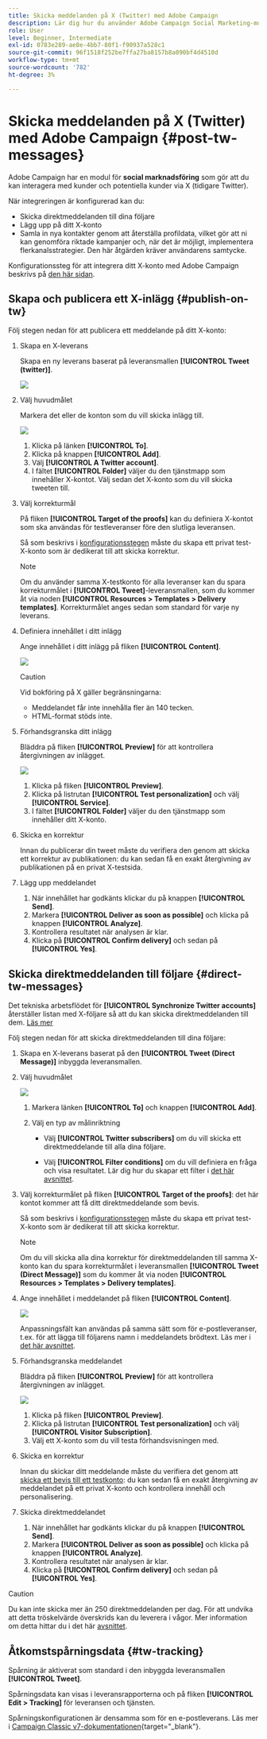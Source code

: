 ```yaml
---
title: Skicka meddelanden på X (Twitter) med Adobe Campaign
description: Lär dig hur du använder Adobe Campaign Social Marketing-modulen för att publicera meddelanden på X (tidigare Twitter) och skicka direktmeddelanden till dina följare
role: User
level: Beginner, Intermediate
exl-id: 0783e289-ae8e-4bb7-80f1-f90937a528c1
source-git-commit: 96f1518f252be7ffa27ba8157b8a090bf4d4510d
workflow-type: tm+mt
source-wordcount: '782'
ht-degree: 3%

---
```



# Skicka meddelanden på X (Twitter) med Adobe Campaign {#post-tw-messages}

Adobe Campaign har en modul för **social marknadsföring** som gör att du kan interagera med kunder och potentiella kunder via X (tidigare Twitter).

När integreringen är konfigurerad kan du:

* Skicka direktmeddelanden till dina följare
* Lägg upp på ditt X-konto
* Samla in nya kontakter genom att återställa profildata, vilket gör att ni kan genomföra riktade kampanjer och, när det är möjligt, implementera flerkanalsstrategier. Den här åtgärden kräver användarens samtycke.


Konfigurationssteg för att integrera ditt X-konto med Adobe Campaign beskrivs på [den här sidan](../connect/ac-tw.md).

## Skapa och publicera ett X-inlägg {#publish-on-tw}

Följ stegen nedan för att publicera ett meddelande på ditt X-konto:

1. Skapa en X-leverans

   Skapa en ny leverans baserat på leveransmallen **[!UICONTROL Tweet (twitter)]**.

   ![](assets/tw-new-delivery.png)

1. Välj huvudmålet

   Markera det eller de konton som du vill skicka inlägg till.

   ![](assets/tw-define-target.png)

   1. Klicka på länken **[!UICONTROL To]**.
   1. Klicka på knappen **[!UICONTROL Add]**.
   1. Välj **[!UICONTROL A Twitter account]**.
   1. I fältet **[!UICONTROL Folder]** väljer du den tjänstmapp som innehåller X-kontot. Välj sedan det X-konto som du vill skicka tweeten till.

1. Välj korrekturmål

   På fliken **[!UICONTROL Target of the proofs]** kan du definiera X-kontot som ska användas för testleveranser före den slutliga leveransen.

   Så som beskrivs i [konfigurationsstegen](../connect/ac-tw.md#tw-test-account) måste du skapa ett privat test-X-konto som är dedikerat till att skicka korrektur.

   >[!NOTE]
   >
   >Om du använder samma X-testkonto för alla leveranser kan du spara korrekturmålet i **[!UICONTROL Tweet]**-leveransmallen, som du kommer åt via noden **[!UICONTROL Resources > Templates > Delivery templates]**. Korrekturmålet anges sedan som standard för varje ny leverans.

1. Definiera innehållet i ditt inlägg

   Ange innehållet i ditt inlägg på fliken **[!UICONTROL Content]**.

   ![](assets/tw-delivery-content.png)

   >[!CAUTION]
   >
   >Vid bokföring på X gäller begränsningarna:
   >
   >* Meddelandet får inte innehålla fler än 140 tecken.
   >* HTML-format stöds inte.
   >

1. Förhandsgranska ditt inlägg

   Bläddra på fliken **[!UICONTROL Preview]** för att kontrollera återgivningen av inlägget.

   ![](assets/tw-delivery-preview.png)

   1. Klicka på fliken **[!UICONTROL Preview]**.
   1. Klicka på listrutan **[!UICONTROL Test personalization]** och välj **[!UICONTROL Service]**.
   1. I fältet **[!UICONTROL Folder]** väljer du den tjänstmapp som innehåller ditt X-konto.

1. Skicka en korrektur

   Innan du publicerar din tweet måste du verifiera den genom att skicka ett korrektur av publikationen: du kan sedan få en exakt återgivning av publikationen på en privat X-testsida.

1. Lägg upp meddelandet

   1. När innehållet har godkänts klickar du på knappen **[!UICONTROL Send]**.
   1. Markera **[!UICONTROL Deliver as soon as possible]** och klicka på knappen **[!UICONTROL Analyze]**.
   1. Kontrollera resultatet när analysen är klar.
   1. Klicka på **[!UICONTROL Confirm delivery]** och sedan på **[!UICONTROL Yes]**.

## Skicka direktmeddelanden till följare {#direct-tw-messages}

Det tekniska arbetsflödet för **[!UICONTROL Synchronize Twitter accounts]** återställer listan med X-följare så att du kan skicka direktmeddelanden till dem. [Läs mer](../connect/ac-tw.md#synchro-tw-accounts)

Följ stegen nedan för att skicka direktmeddelanden till dina följare:

1. Skapa en X-leverans baserat på den **[!UICONTROL Tweet (Direct Message)]** inbyggda leveransmallen.

1. Välj huvudmålet

   ![](assets/tw-dm-define-target.png)

   1. Markera länken **[!UICONTROL To]** och knappen **[!UICONTROL Add]**.

   1. Välj en typ av målinriktning

      * Välj **[!UICONTROL Twitter subscribers]** om du vill skicka ett direktmeddelande till alla dina följare.

      * Välj **[!UICONTROL Filter conditions]** om du vill definiera en fråga och visa resultatet. Lär dig hur du skapar ett filter i [det här avsnittet](../audiences/create-filters.md#advanced-filters).

1. Välj korrekturmålet på fliken **[!UICONTROL Target of the proofs]**: det här kontot kommer att få ditt direktmeddelande som bevis.

   Så som beskrivs i [konfigurationsstegen](../connect/ac-tw.md#tw-test-account) måste du skapa ett privat test-X-konto som är dedikerat till att skicka korrektur.


   >[!NOTE]
   >
   >Om du vill skicka alla dina korrektur för direktmeddelanden till samma X-konto kan du spara korrekturmålet i leveransmallen **[!UICONTROL Tweet (Direct Message)]** som du kommer åt via noden **[!UICONTROL Resources > Templates > Delivery templates]**.

1. Ange innehållet i meddelandet på fliken **[!UICONTROL Content]**.

   ![](assets/tw-dm-content.png)

   Anpassningsfält kan användas på samma sätt som för e-postleveranser, t.ex. för att lägga till följarens namn i meddelandets brödtext. Läs mer i [det här avsnittet](../send/personalize.md).

1. Förhandsgranska meddelandet

   Bläddra på fliken **[!UICONTROL Preview]** för att kontrollera återgivningen av inlägget.

   ![](assets/tw-dm-preview.png)

   1. Klicka på fliken **[!UICONTROL Preview]**.
   1. Klicka på listrutan **[!UICONTROL Test personalization]** och välj **[!UICONTROL Visitor Subscription]**.
   1. Välj ett X-konto som du vill testa förhandsvisningen med.

1. Skicka en korrektur

   Innan du skickar ditt meddelande måste du verifiera det genom att [skicka ett bevis till ett testkonto](../send/preview-and-proof.md): du kan sedan få en exakt återgivning av meddelandet på ett privat X-konto och kontrollera innehåll och personalisering.

1. Skicka direktmeddelandet

   1. När innehållet har godkänts klickar du på knappen **[!UICONTROL Send]**.
   1. Markera **[!UICONTROL Deliver as soon as possible]** och klicka på knappen **[!UICONTROL Analyze]**.
   1. Kontrollera resultatet när analysen är klar.
   1. Klicka på **[!UICONTROL Confirm delivery]** och sedan på **[!UICONTROL Yes]**.

>[!CAUTION]
>
>Du kan inte skicka mer än 250 direktmeddelanden per dag. För att undvika att detta tröskelvärde överskrids kan du leverera i vågor. Mer information om detta hittar du i det här [avsnittet](configure-and-send.md#sending-using-multiple-waves).


## Åtkomstspårningsdata {#tw-tracking}

Spårning är aktiverat som standard i den inbyggda leveransmallen **[!UICONTROL Tweet]**.

Spårningsdata kan visas i leveransrapporterna och på fliken **[!UICONTROL Edit > Tracking]** för leveransen och tjänsten.

Spårningskonfigurationen är densamma som för en e-postleverans. Läs mer i [Campaign Classic v7-dokumentationen](https://experienceleague.adobe.com/docs/campaign-classic/using/sending-messages/monitoring-deliveries/about-delivery-monitoring.html?lang=sv-SE){target="_blank"}.

